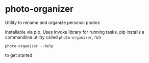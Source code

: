 photo-organizer
================

Utility to rename and organize personal photos

Installable via pip. Uses Invoke library for running tasks.
pip installs a commandline utility called `photo-organizer`,
run
```
photo-organizer --help 
```
to get started
